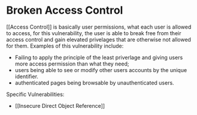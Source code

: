 # Broken Access Control
[[Access Control]] is basically user permissions, what each user is allowed to access, for this vulnerability, the user is able to break free from their access control and gain elevated privelages that are otherwise not allowed for them.
Examples of this vulnerability include:
- Failing to apply the principle of the least priverlage and giving users more access permission than what they need;
- users being able to see or modify other users accounts by the unique identifier.
- authenticated pages being browsable by unauthenticated users.

Specific Vulnerabilities:
- [[Insecure Direct Object Reference]]